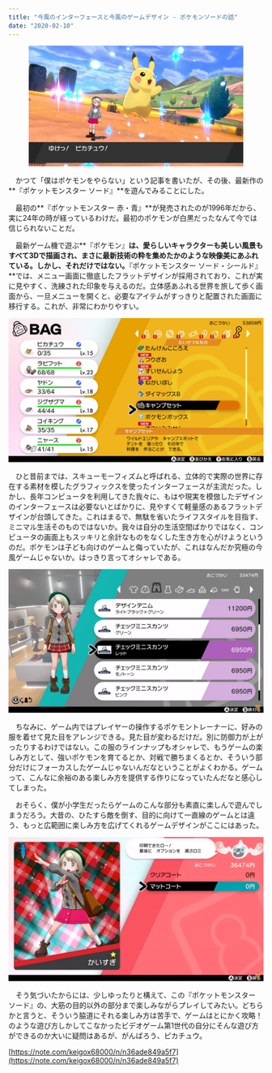 ```yaml
---
title: "今風のインターフェースと今風のゲームデザイン - ポケモンソードの話"
date: "2020-02-10"
---
```


<figure>

![](assets/nfbf91e5c9f67_4a2a802d095a5b80f7611b8e90405847.png)

</figure>

　かつて「僕はポケモンをやらない」という記事を書いたが、その後、最新作の**『ポケットモンスター ソード』**を遊んでみることにした。

　最初の**『ポケットモンスター 赤・青』**が発売されたのが1996年だから、実に24年の時が経っているわけだ。最初のポケモンが白黒だったなんて今では信じられないことだ。

　最新ゲーム機で遊ぶ**『ポケモン』**は、愛らしいキャラクターも美しい風景もすべて3Dで描画され、まさに最新技術の粋を集めたかのような映像美にあふれている。しかし、それだけではない。**『ポケットモンスター ソード・シールド』**では、メニュー画面に徹底したフラットデザインが採用されており、これが実に見やすく、洗練された印象を与えるのだ。立体感あふれる世界を旅して歩く画面から、一旦メニューを開くと、必要なアイテムがすっきりと配置された画面に移行する。これが、非常にわかりやすい。

![画像3](assets/nfbf91e5c9f67_picture_pc_e61dc71264ea742ab2fec15e2e89171b.png)

　ひと昔前までは、スキューモーフィズムと呼ばれる、立体的で実際の世界に存在する素材を模したグラフィックスを使ったインターフェースが主流だった。しかし、長年コンピュータを利用してきた我々に、もはや現実を模倣したデザインのインターフェースは必要ないとばかりに、見やすくて軽量感のあるフラットデザインが台頭してきた。これはまるで、無駄を省いたライフスタイルを目指す、ミニマル生活そのものではないか。我々は自分の生活空間ばかりではなく、コンピュータの画面上もスッキリと余計なものをなくした生き方を心がけようというのだ。ポケモンは子ども向けのゲームと侮っていたが、これはなんだか究極の今風ゲームじゃないか。はっきり言ってオシャレである。

![画像1](assets/nfbf91e5c9f67_picture_pc_30abe25b2c518a678f39ae7f37dace7e.png)

　ちなみに、ゲーム内ではプレイヤーの操作するポケモントレーナーに、好みの服を着せて見た目をアレンジできる。見た目が変わるだけだ。別に防御力が上がったりするわけではない。この服のラインナップもオシャレで、もうゲームの楽しみ方として、強いポケモンを育てるとか、対戦で勝ちまくるとか、そういう部分だけにフォーカスしたゲームじゃないんだなということがよくわかる。ゲームって、こんなに余裕のある楽しみ方を提供する作りになっていたんだなと感心してしまった。

　おそらく、僕が小学生だったらゲームのこんな部分も素直に楽しんで遊んでしまうだろう。大昔の、ひたすら敵を倒す、目的に向けて一直線のゲームとは違う、もっと広範囲に楽しみ方を広げてくれるゲームデザインがここにはあった。

![画像2](assets/nfbf91e5c9f67_picture_pc_191988bd35eb450a02b0a9b812155e8c.png)

　そう気づいたからには、少しゆったりと構えて、この『ポケットモンスター ソード』の、大筋の目的以外の部分まで楽しみながらプレイしてみたい。どちらかと言うと、そういう脇道にそれる楽しみ方は苦手で、ゲームはとにかく攻略！　のような遊び方しかしてこなかったビデオゲーム第1世代の自分にそんな遊び方ができるのか大いに疑問はあるが、がんばろう、ピカチュウ。

[https://note.com/keigox68000/n/n36ade849a5f7](https://note.com/keigox68000/n/n36ade849a5f7)
